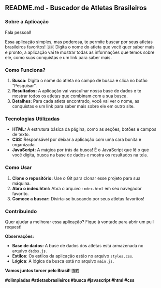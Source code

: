 ## **README.md - Buscador de Atletas Brasileiros**

### **Sobre a Aplicação**

Fala pessoal! 

Essa aplicação simples, mas poderosa, te permite buscar por seus atletas brasileiros favoritos! 🇧🇷 Digita o nome do atleta que você quer saber mais e pronto, a aplicação vai te mostrar todas as informações que temos sobre ele, como suas conquistas e um link para saber mais. 

### **Como Funciona?**

1. **Busca:** Digita o nome do atleta no campo de busca e clica no botão "Pesquisar".
2. **Resultados:** A aplicação vai vasculhar nossa base de dados e te mostrar todos os atletas que combinam com a sua busca.
3. **Detalhes:** Para cada atleta encontrado, você vai ver o nome, as conquistas e um link para saber mais sobre ele em outro site.

### **Tecnologias Utilizadas**

* **HTML:** A estrutura básica da página, como as seções, botões e campos de texto.
* **CSS:** Responsável por deixar a aplicação com uma cara bonita e organizada.
* **JavaScript:** A mágica por trás da busca! É o JavaScript que lê o que você digita, busca na base de dados e mostra os resultados na tela.

### **Como Usar**

1. **Clone o repositório:** Use o Git para clonar esse projeto para sua máquina.
2. **Abra o index.html:** Abra o arquivo `index.html` em seu navegador favorito.
3. **Comece a buscar:** Divirta-se buscando por seus atletas favoritos!

### **Contribuindo**

Quer ajudar a melhorar essa aplicação? Fique à vontade para abrir um pull request! 

**Observações:**

* **Base de dados:** A base de dados dos atletas está armazenada no arquivo `dados.js`.
* **Estilos:** Os estilos da aplicação estão no arquivo `styles.css`.
* **Lógica:** A lógica da busca está no arquivo `main.js`.

**Vamos juntos torcer pelo Brasil! 🇧🇷**

**#olimpiadas #atletasbrasileiros #busca #javascript #html #css**
